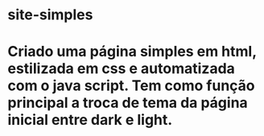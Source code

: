 # site-simples

# Criado uma página simples em html, estilizada em css e automatizada com o java script. Tem como função principal a troca de tema da página inicial entre dark e light.
